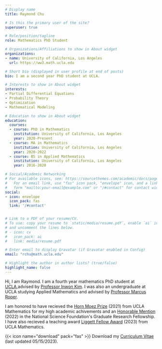 ```yaml
---
# Display name
title: Raymond Chu

# Is this the primary user of the site?
superuser: true

# Role/position/tagline
role: Mathematics PhD Student

# Organizations/Affiliations to show in About widget
organizations:
- name: University of California, Los Angeles
  url: https://ww3.math.ucla.edu

# Short bio (displayed in user profile at end of posts)
bio: I am a second year PhD student at UCLA.

# Interests to show in About widget
interests:
- Partial Differential Equations
- Probability Theory
- Optimization
- Mathematical Modeling

# Education to show in About widget
education:
  courses:
  - course: PhD in Mathematics
    institution: University of California, Los Angeles
    year: 2020-Present
  - course: MA in Mathematics
    institution: University of California, Los Angeles
    year: 2020-2022
  - course: BS in Applied Mathematics
    institution: University of California, Los Angeles
    year: 2016-2020

# Social/Academic Networking
# For available icons, see: https://sourcethemes.com/academic/docs/page-builder/#icons
#   For an email link, use "fas" icon pack, "envelope" icon, and a link in the
#   form "mailto:your-email@example.com" or "/#contact" for contact widget.
social:
- icon: envelope
  icon_pack: fas
  link: '/#contact'


# Link to a PDF of your resume/CV.
# To use: copy your resume to `static/media/resume.pdf`, enable `ai` icons in `params.toml`, 
# and uncomment the lines below.
# - icon: cv
#   icon_pack: ai
#   link: media/resume.pdf

# Enter email to display Gravatar (if Gravatar enabled in Config)
email: "rchu@math.ucla.edu"

# Highlight the author in author lists? (true/false)
highlight_name: false
---
```


Hi, I am Raymond. I am a fourth year mathematics PhD student at [UCLA](https://ww3.math.ucla.edu),advised by [Professor Inwon Kim](https://www.math.ucla.edu/~ikim/). I was also an undergraduate at UCLA studying Applied Mathematics and advised by [Professor Marcus Roper](https://www.marcusroper.org).

I am honored to have recieved the [Horn Moez Prize](https://ww3.math.ucla.edu/departmental-awards/) (2021) from UCLA Mathematics for my high academic achivements and an [Honorable Mention](https://www.nsfgrfp.org) (2022) in the National Science Foundation's Graduate Research Fellowship. I have also recieved a teaching award [Liggett Fellow Award](https://ww3.math.ucla.edu/departmental-awards/) (2023) from UCLA Mathematics.

{{< icon name="download" pack="fas" >}} Download my [Curriculum Vitae](https://drive.google.com/file/d/1kuKx2qJGgUdVoRZAE0AVIhomy6BVuJ6C/view?usp=sharing) (last updated 05/15/2023).
